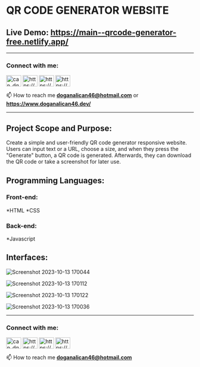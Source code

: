 # QR CODE GENERATOR WEBSITE
## Live Demo: https://main--qrcode-generator-free.netlify.app/
___________________________________________________________________________________________________________________
<h3 align="left">Connect with me:</h3>
<p align="left">
<a href="https://twitter.com/can_dgn46" target="blank"><img align="center" src="https://raw.githubusercontent.com/rahuldkjain/github-profile-readme-generator/master/src/images/icons/Social/twitter.svg" alt="can_dgn46" height="30" width="40" /></a>
<a href="https://linkedin.com/in/https://www.linkedin.com/in/doganalican46/" target="blank"><img align="center" src="https://raw.githubusercontent.com/rahuldkjain/github-profile-readme-generator/master/src/images/icons/Social/linked-in-alt.svg" alt="https://www.linkedin.com/in/doganalican46/" height="30" width="40" /></a>
<a href="https://fb.com/https://www.facebook.com/doganalican46/" target="blank"><img align="center" src="https://raw.githubusercontent.com/rahuldkjain/github-profile-readme-generator/master/src/images/icons/Social/facebook.svg" alt="https://www.facebook.com/doganalican46/" height="30" width="40" /></a>
<a href="https://instagram.com/https://www.instagram.com/can.dgn.46/" target="blank"><img align="center" src="https://raw.githubusercontent.com/rahuldkjain/github-profile-readme-generator/master/src/images/icons/Social/instagram.svg" alt="https://www.instagram.com/can.dgn.46/" height="30" width="40" /></a>
</p>

📫 How to reach me **doganalican46@hotmail.com** or **https://www.doganalican46.dev/**
___________________________________________________________________________________________________________________
## Project Scope and Purpose:
Create a simple and user-friendly QR code generator responsive website. Users can input text or a URL, choose a size, and when they press the "Generate" button, a QR code is generated. Afterwards, they can download the QR code or take a screenshot for later use.

## Programming Languages:

### Front-end:
*HTML
*CSS

### Back-end:
*Javascript

## Interfaces:
![Screenshot 2023-10-13 170044](https://github.com/doganalican46/QR-Code-Website/assets/76850300/5db42333-292c-4c29-8328-2cac7e245622)

![Screenshot 2023-10-13 170112](https://github.com/doganalican46/QR-Code-Website/assets/76850300/11405f6f-9a35-42e3-90ab-936d0a28928e)

![Screenshot 2023-10-13 170122](https://github.com/doganalican46/QR-Code-Website/assets/76850300/406fe519-a681-44da-8458-1f6fcaf22184)

![Screenshot 2023-10-13 170036](https://github.com/doganalican46/QR-Code-Website/assets/76850300/110181f7-4b22-4f90-99d6-e4177582a5d1)



___________________________________________________________________________________________________________________


<h3 align="left">Connect with me:</h3>
<p align="left">
<a href="https://twitter.com/can_dgn46" target="blank"><img align="center" src="https://raw.githubusercontent.com/rahuldkjain/github-profile-readme-generator/master/src/images/icons/Social/twitter.svg" alt="can_dgn46" height="30" width="40" /></a>
<a href="https://linkedin.com/in/https://www.linkedin.com/in/doganalican46/" target="blank"><img align="center" src="https://raw.githubusercontent.com/rahuldkjain/github-profile-readme-generator/master/src/images/icons/Social/linked-in-alt.svg" alt="https://www.linkedin.com/in/doganalican46/" height="30" width="40" /></a>
<a href="https://fb.com/https://www.facebook.com/doganalican46/" target="blank"><img align="center" src="https://raw.githubusercontent.com/rahuldkjain/github-profile-readme-generator/master/src/images/icons/Social/facebook.svg" alt="https://www.facebook.com/doganalican46/" height="30" width="40" /></a>
<a href="https://instagram.com/https://www.instagram.com/can.dgn.46/" target="blank"><img align="center" src="https://raw.githubusercontent.com/rahuldkjain/github-profile-readme-generator/master/src/images/icons/Social/instagram.svg" alt="https://www.instagram.com/can.dgn.46/" height="30" width="40" /></a>
</p>

📫 How to reach me **doganalican46@hotmail.com**
